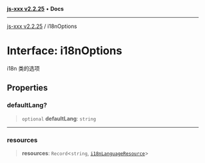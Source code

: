 [**js-xxx v2.2.25**](../README.md) • **Docs**

***

[js-xxx v2.2.25](../README.md) / i18nOptions

# Interface: i18nOptions

i18n 类的选项

## Properties

### defaultLang?

> `optional` **defaultLang**: `string`

***

### resources

> **resources**: `Record`\<`string`, [`i18nLanguageResource`](i18nLanguageResource.md)\>
